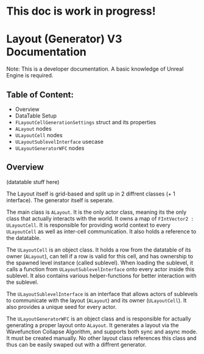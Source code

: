 # This doc is work in progress! #

# Layout (Generator) V3 Documentation #
Note: This is a developer documentation. A basic knowledge of Unreal Engine is required.

## Table of Content: ##
- Overview
- DataTable Setup
- `FLayoutCellGenerationSettings` struct and its properties
- `ALayout` nodes
- `ULayoutCell` nodes
- `ULayoutSublevelInterface` usecase
- `ULayoutGeneratorWFC` nodes

## Overview ##
(datatable stuff here)

The Layout itself is grid-based and split up in 2 diffrent classes (+ 1 interface). The generator itself is seperate.

The main class is `ALayout`. It is the only actor class, meaning its the only class that actually interacts with the world. It owns a map of `FIntVector2 : ULayoutCell`. It is responsible for providing world context to every `ULayoutCell` as well as inter-cell communication. It also holds a reference to the datatable.

The `ULayoutCell` is an object class. It holds a row from the datatable of its owner (`ALayout`), can tell if a row is valid for this cell, and has ownership to the spawned level instance (called sublevel). When loading the sublevel, it calls a function from `ULayoutSublevelInterface` onto every actor inside this sublevel. It also contains various helper-functions for better interaction with the sublevel.

The `ULayoutSublevelInterface` is an interface that allows actors of sublevels to communicate with the layout (`ALayout`) and its owner (`ULayoutCell`). It also provides a unique seed for every actor.

The `ULayoutGeneratorWFC` is an object class and is responsible for actually generating a proper layout onto `ALayout`. It generates a layout via the Wavefunction Collapse Algorithm, and supports both sync and async mode. It must be created manually. No other layout class references this class and thus can be easily swaped out with a diffrent generator.